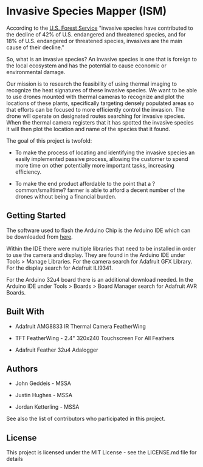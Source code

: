 # Invasive Species Mapper (ISM)

According to the [U.S. Forest Service][1] "invasive species have contributed to the decline of 42% of U.S. endangered and threatened species, and for 18% of U.S. endangered or threatened species, invasives are the main cause of their decline."

So, what is an invasive species? An invasive species is one that is foreign to the local ecosystem and has the potential to cause economic or environmental damage.

Our mission is to research the feasibility of using thermal imaging to recognize the heat signatures of these invasive species. We want to be able to use drones mounted with thermal cameras to recognize and plot the locations of these plants, specifically targeting densely populated areas so that efforts can be focused to more efficiently control the invasion. The drone will operate on designated routes searching for invasive species. When the thermal camera registers that it has spotted the invasive species it will then plot the location and name of the species that it found.

The goal of this project is twofold: 
* To make the process of locating and identifying the invasive species an easily implemented passive process, allowing the customer to spend more time on other potentially more important tasks, increasing efficiency.
  
* To make the end product affordable to the point that a ?common/smalltime? farmer is able to afford a decent number of the drones without being a financial burden. 

##  Getting Started

The software used to flash the Arduino Chip is the Arduino IDE which can be downloaded from [here][2].


Within the IDE there were multiple libraries that need to be installed in order to use the camera and display.
They are found in the Arduino IDE under Tools > Manage Libraries.
For the camera search for Adafruit GFX Library.
For the display search for Adafruit ILI9341.


For the Arduino 32u4 board there is an additional download needed.
In the Arduino IDE under Tools > Boards > Board Manager search for Adafruit AVR Boards.

## Built With

* Adafruit AMG8833 IR Thermal Camera FeatherWing

* TFT FeatherWing - 2.4" 320x240 Touchscreen For All Feathers
* Adafruit Feather 32u4 Adalogger

## Authors

* John Geddeis - MSSA
  
* Justin Hughes - MSSA
* Jordan Ketterling - MSSA


See also the list of contributors who participated in this project.

## License

This project is licensed under the MIT License - see the LICENSE.md file for details

[1]: https://www.fs.fed.us/wildflowers/invasives/index.shtml
[2]: https://www.arduino.cc/en/main/software
